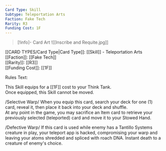 ```yaml
---
Card Type: Skill
Subtype: Teleportation Arts
Faction: Fake Tech
Rarity: R3
Funding Cost: 1F
---
```

> [!info]- Card Art
> ![[Inscribe and Requite.jpg]]

[[CARD TYPES/Card Type|Card Type]]: [[Skill]] - Teleportation Arts  
[[Faction]]: [[Fake Tech]]  
[[Rarity]]: [[R3]]  
[[Funding Cost]]: [[1F]]  

Rules Text:  

This Skill equips for a [[1F]] cost to your Think Tank.  
Once equipped, this Skill cannot be moved.  

/Selective Warp/ When you equip this card, search your deck for one (1) card, reveal it, then place it back into your deck and shuffle.   
At any point in the game, you may sacrifice an Item card to retrieve your previously selected (teleported) card and move it to your Stowed Hand.  

/Defective Warp/ If this card is used while enemy has a Tantillo Systems creature in play, your teleport app is hacked, compromising your warp and leaving your atoms shredded and spliced with roach DNA.
Instant death to a creature of enemy's choice.  


